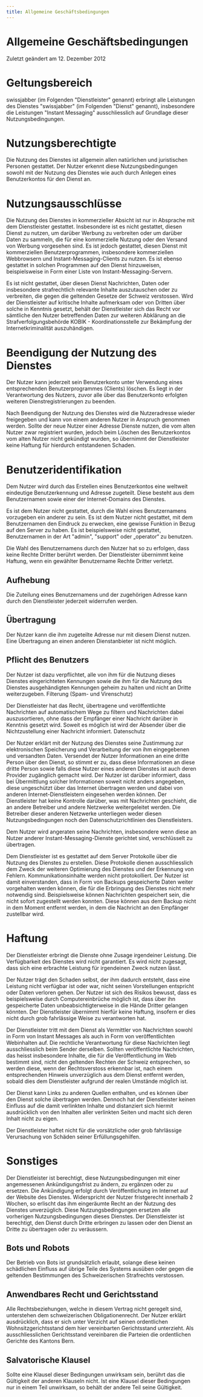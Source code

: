 ```yaml
---
title: Allgemeine Geschäftsbedingungen
---
```



# Allgemeine Geschäftsbedingungen

Zuletzt geändert am 12. Dezember 2012

# Geltungsbereich

swissjabber (im Folgenden "Dienstleister" genannt) erbringt alle Leistungen des Dienstes "swissjabber" (im Folgenden "Dienst" genannt), insbesondere die Leistungen "Instant Messaging" ausschliesslich auf Grundlage dieser Nutzungsbedingungen.

# Nutzungsberechtigte

Die Nutzung des Dienstes ist allgemein allen natürlichen und juristischen Personen gestattet. Der Nutzer erkennt diese Nutzungsbedingungen sowohl mit der Nutzung des Dienstes wie auch durch Anlegen eines Benutzerkontos für den Dienst an.

# Nutzungsausschlüsse

Die Nutzung des Dienstes in kommerzieller Absicht ist nur in Absprache mit dem Dienstleister gestattet. Insbesondere ist es nicht gestattet, diesen Dienst zu nutzen, um darüber Werbung zu verbreiten oder um darüber Daten zu sammeln, die für eine kommerzielle Nutzung oder den Versand von Werbung vorgesehen sind. Es ist jedoch gestattet, diesen Dienst mit kommerziellen Benutzerprogrammen, insbesondere kommerziellen Webbrowsern und Instant-Messaging-Clients zu nutzen. Es ist ebenso gestattet in solchen Programmen auf den Dienst hinzuweisen, beispielsweise in Form einer Liste von Instant-Messaging-Servern.

Es ist nicht gestattet, über diesen Dienst Nachrichten, Daten oder insbesondere strafrechtlich relevante Inhalte auszutauschen oder zu verbreiten, die gegen die geltenden Gesetze der Schweiz verstossen. Wird der Dienstleister auf kritische Inhalte aufmerksam oder von Dritten über solche in Kenntnis gesetzt, behält der Dienstleister sich das Recht vor sämtliche den Nutzer betreffenden Daten zur weiteren Abklärung an die Strafverfolgungsbehörde KOBIK - Koordinationsstelle zur Bekämpfung der Internetkriminalität auszuhändigen.

# Beendigung der Nutzung des Dienstes

Der Nutzer kann jederzeit sein Benutzerkonto unter Verwendung eines entsprechenden Benutzerprogrammes (Clients) löschen. Es liegt in der Verantwortung des Nutzers, zuvor alle über das Benutzerkonto erfolgten weiteren Dienstregistrierungen zu beenden.

Nach Beendigung der Nutzung des Dienstes wird die Nutzeradresse wieder freigegeben und kann von einem anderen Nutzer in Anspruch genommen werden. Sollte der neue Nutzer einer Adresse Dienste nutzen, die vom alten Nutzer zwar registriert wurden, jedoch beim Löschen des Benutzerkontos vom alten Nutzer nicht gekündigt wurden, so übernimmt der Dienstleister keine Haftung für hierdurch entstandenen Schaden.

# Benutzeridentifikation

Dem Nutzer wird durch das Erstellen eines Benutzerkontos eine weltweit eindeutige Benutzerkennung und Adresse zugeteilt. Diese besteht aus dem Benutzernamen sowie einer der Internet-Domains des Dienstes.

Es ist dem Nutzer nicht gestattet, durch die Wahl eines Benutzernamens vorzugeben ein anderer zu sein. Es ist dem Nutzer nicht gestattet, mit dem Benutzernamen den Eindruck zu erwecken, eine gewisse Funktion in Bezug auf den Server zu haben. Es ist beispielsweise nicht gestattet, Benutzernamen in der Art "admin", "support" oder „operator“ zu benutzen.

Die Wahl des Benutzernamens durch den Nutzer hat so zu erfolgen, dass keine Rechte Dritter berührt werden. Der Dienstleister übernimmt keine Haftung, wenn ein gewählter Benutzername Rechte Dritter verletzt.

## Aufhebung

Die Zuteilung eines Benutzernamens und der zugehörigen Adresse kann durch den Dienstleister jederzeit widerrufen werden.

## Übertragung

Der Nutzer kann die ihm zugeteilte Adresse nur mit diesem Dienst nutzen. Eine Übertragung an einen anderen Dienstanbieter ist nicht möglich.

## Pflicht des Benutzers

Der Nutzer ist dazu verpflichtet, alle von ihm für die Nutzung dieses Dienstes eingerichteten Kennungen sowie die ihm für die Nutzung des Dienstes ausgehändigten Kennungen geheim zu halten und nicht an Dritte weiterzugeben.
Filterung (Spam- und Virenschutz)

Der Dienstleister hat das Recht, übertragene und veröffentlichte Nachrichten auf automatischem Wege zu filtern und Nachrichten dabei auszusortieren, ohne dass der Empfänger einer Nachricht darüber in Kenntnis gesetzt wird. Soweit es möglich ist wird der Absender über die Nichtzustellung einer Nachricht informiert.
Datenschutz

Der Nutzer erklärt mit der Nutzung des Dienstes seine Zustimmung zur elektronischen Speicherung und Verarbeitung der von ihm eingegebenen und versandten Daten. Versendet der Nutzer Informationen an eine dritte Person über den Dienst, so stimmt er zu, dass diese Informationen an diese dritte Person sowie falls diese Nutzer eines anderen Dienstes ist auch deren Provider zugänglich gemacht wird. Der Nutzer ist darüber informiert, dass bei Übermittlung solcher Informationen soweit nicht anders angegeben, diese ungeschützt über das Internet übertragen werden und dabei von anderen Internet-Dienstleistern eingesehen werden können. Der Dienstleister hat keine Kontrolle darüber, was mit Nachrichten geschieht, die an andere Betreiber und andere Netzwerke weitergeleitet werden. Die Betreiber dieser anderen Netzwerke unterliegen weder diesen Nutzungsbedingungen noch den Datenschutzrichtlinien des Dienstleisters.

Dem Nutzer wird angeraten seine Nachrichten, insbesondere wenn diese an Nutzer anderer Instant-Messaging-Dienste gerichtet sind, verschlüsselt zu übertragen.

Dem Dienstleister ist es gestattet auf dem Server Protokolle über die Nutzung des Dienstes zu erstellen. Diese Protokolle dienen ausschliesslich dem Zweck der weiteren Optimierung des Dienstes und der Erkennung von Fehlern. Kommunikationsinhalte werden nicht protokolliert. Der Nutzer ist damit einverstanden, dass in Form von Backups gespeicherte Daten weiter vorgehalten werden können, die für die Erbringung des Dienstes nicht mehr notwendig sind. Beispielsweise können Nachrichten gespeichert sein, die nicht sofort zugestellt werden konnten. Diese können aus dem Backup nicht in dem Moment entfernt werden, in dem die Nachricht an den Empfänger zustellbar wird.

# Haftung

Der Dienstleister erbringt die Dienste ohne Zusage irgendeiner Leistung. Die Verfügbarkeit des Dienstes wird nicht garantiert. Es wird nicht zugesagt, dass sich eine erbrachte Leistung für irgendeinen Zweck nutzen lässt.

Der Nutzer trägt den Schaden selbst, der ihm dadurch entsteht, dass eine Leistung nicht verfügbar ist oder war, nicht seinen Vorstellungen entspricht oder Daten verloren gehen. Der Nutzer ist sich des Risikos bewusst, dass es beispielsweise durch Computereinbrüche möglich ist, dass über ihn gespeicherte Daten unbeabsichtigterweise in die Hände Dritter gelangen könnten. Der Dienstleister übernimmt hierfür keine Haftung, insofern er dies nicht durch grob fahrlässige Weise zu verantworten hat.

Der Dienstleister tritt mit dem Dienst als Vermittler von Nachrichten sowohl in Form von Instant Messages als auch in Form von veröffentlichten Webinhalten auf. Die rechtliche Verantwortung für diese Nachrichten liegt ausschliesslich beim Sender derselben. Sollten veröffentlichte Nachrichten, das heisst insbesondere Inhalte, die für die Veröffentlichung im Web bestimmt sind, nicht den geltenden Rechten der Schweiz entsprechen, so werden diese, wenn der Rechtsverstoss erkennbar ist, nach einem entsprechenden Hinweis unverzüglich aus dem Dienst entfernt werden, sobald dies dem Dienstleister aufgrund der realen Umstände möglich ist.

Der Dienst kann Links zu anderen Quellen enthalten, und es können über den Dienst solche übertragen werden. Dennoch hat der Dienstleister keinen Einfluss auf die damit verlinkten Inhalte und distanziert sich hiermit ausdrücklich von den Inhalten aller verlinkten Seiten und macht sich deren Inhalt nicht zu eigen.

Der Dienstleister haftet nicht für die vorsätzliche oder grob fahrlässige Verursachung von Schäden seiner Erfüllungsgehilfen.

# Sonstiges

Der Dienstleister ist berechtigt, diese Nutzungsbedingungen mit einer angemessenen Ankündigungsfrist zu ändern, zu ergänzen oder zu ersetzen. Die Ankündigung erfolgt durch Veröffentlichung im Internet auf der Website des Dienstes. Widerspricht der Nutzer fristgerecht innerhalb 2 Wochen, so erlischt das ihm eingeräumte Recht an der Nutzung des Dienstes unverzüglich. Diese Nutzungsbedingungen ersetzen alle vorherigen Nutzungsbedingungen dieses Dienstes. Der Dienstleister ist berechtigt, den Dienst durch Dritte erbringen zu lassen oder den Dienst an Dritte zu übertragen oder zu veräussern.


## Bots und Robots

Der Betrieb von Bots ist grundsätzlich erlaubt, solange diese keinen schädlichen Einfluss auf übrige Teile des Systems ausüben oder gegen die geltenden Bestimmungen des Schweizerischen Strafrechts verstossen.

## Anwendbares Recht und Gerichtsstand

Alle Rechtsbeziehungen, welche in diesem Vertrag nicht geregelt sind, unterstehen dem schweizerischen Obligationenrecht. Der Nutzer erklärt ausdrücklich, dass er sich unter Verzicht auf seinen ordentlichen Wohnsitzgerichtsstand dem hier vereinbarten Gerichtsstand unterzieht. Als ausschliesslichen Gerichtsstand vereinbaren die Parteien die ordentlichen Gerichte des Kantons Bern.

## Salvatorische Klausel

Sollte eine Klausel dieser Bedingungen unwirksam sein, berührt das die Gültigkeit der anderen Klauseln nicht. Ist eine Klausel dieser Bedingungen nur in einem Teil unwirksam, so behält der andere Teil seine Gültigkeit.
